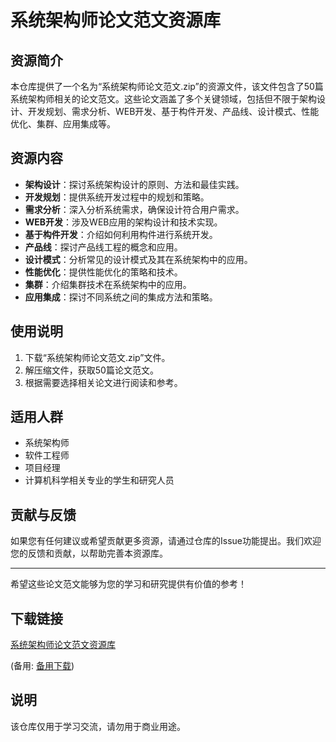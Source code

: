 # 系统架构师论文范文资源库

## 资源简介

本仓库提供了一个名为“系统架构师论文范文.zip”的资源文件，该文件包含了50篇系统架构师相关的论文范文。这些论文涵盖了多个关键领域，包括但不限于架构设计、开发规划、需求分析、WEB开发、基于构件开发、产品线、设计模式、性能优化、集群、应用集成等。

## 资源内容

- **架构设计**：探讨系统架构设计的原则、方法和最佳实践。
- **开发规划**：提供系统开发过程中的规划和策略。
- **需求分析**：深入分析系统需求，确保设计符合用户需求。
- **WEB开发**：涉及WEB应用的架构设计和技术实现。
- **基于构件开发**：介绍如何利用构件进行系统开发。
- **产品线**：探讨产品线工程的概念和应用。
- **设计模式**：分析常见的设计模式及其在系统架构中的应用。
- **性能优化**：提供性能优化的策略和技术。
- **集群**：介绍集群技术在系统架构中的应用。
- **应用集成**：探讨不同系统之间的集成方法和策略。

## 使用说明

1. 下载“系统架构师论文范文.zip”文件。
2. 解压缩文件，获取50篇论文范文。
3. 根据需要选择相关论文进行阅读和参考。

## 适用人群

- 系统架构师
- 软件工程师
- 项目经理
- 计算机科学相关专业的学生和研究人员

## 贡献与反馈

如果您有任何建议或希望贡献更多资源，请通过仓库的Issue功能提出。我们欢迎您的反馈和贡献，以帮助完善本资源库。

---

希望这些论文范文能够为您的学习和研究提供有价值的参考！

## 下载链接
[系统架构师论文范文资源库](https://pan.quark.cn/s/cdcc181e03a6) 

(备用: [备用下载](https://pan.baidu.com/s/1iwhTSWf8XcpVF5DUVobF0w?pwd=1234))

## 说明

该仓库仅用于学习交流，请勿用于商业用途。
